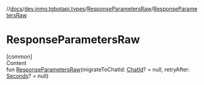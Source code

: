 //[docs](../../../index.md)/[dev.inmo.tgbotapi.types](../index.md)/[ResponseParametersRaw](index.md)/[ResponseParametersRaw](-response-parameters-raw.md)



# ResponseParametersRaw  
[common]  
Content  
fun [ResponseParametersRaw](-response-parameters-raw.md)(migrateToChatId: [ChatId](../-chat-id/index.md)? = null, retryAfter: [Seconds](../index.md#%5Bdev.inmo.tgbotapi.types%2FSeconds%2F%2F%2FPointingToDeclaration%2F%5D%2FClasslikes%2F625018081)? = null)  



